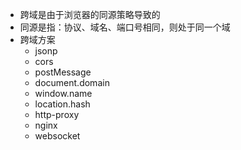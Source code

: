 - 跨域是由于浏览器的同源策略导致的
- 同源是指：协议、域名、端口号相同，则处于同一个域
- 跨域方案
  - jsonp
  - cors
  - postMessage
  - document.domain
  - window.name
  - location.hash
  - http-proxy
  - nginx
  - websocket
